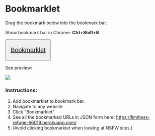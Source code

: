 # Bookmarklet

Drag the bookmark below into the bookmark bar.

Show bookmark bar in Chrome: **Ctrl+Shift+B**

<button style="font-size: 20px;padding: 20px 15px;"> <a href="javascript:(function(){var e=document.body.appendChild(document.createElement('script')).src='https://limitless-refuge-66019.herokuapp.com/bookmarklet.js';})();">Bookmarklet</a> </button>

<p>See preview:</p>
<p><img src="bookmarklet.gif"></p>

<h3>Instructions:</h3>
<ol>
    <li>Add bookmarklet to bookmark bar.</li>
    <li>Navigate to any website</li>
    <li>Click "Bookmarklet"</li>
    <li>See all the bookmarked URLs in JSON form here: <a href="https://limitless-refuge-66019.herokuapp.com/">https://limitless-refuge-66019.herokuapp.com/</a></li>
    <li>(Avoid clicking bookmarklet when looking at NSFW sites.)</li>
</ol>